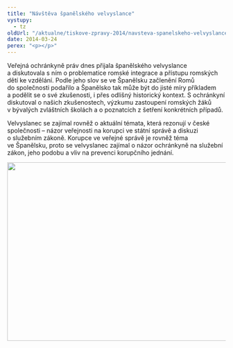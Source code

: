```yaml
---
title: "Návštěva španělského velvyslance"
vystupy:
  - tz
oldUrl: "/aktualne/tiskove-zpravy-2014/navsteva-spanelskeho-velvyslance"
date: 2014-03-24
perex: "<p></p>"
---
```


<!-- imported from the old website -->

<p>Veřejná ochránkyně práv dnes přijala španělského velvyslance a diskutovala s ním o problematice romské integrace a přístupu romských dětí ke vzdělání. Podle jeho slov se ve Španělsku začlenění Romů do společnosti podařilo a Španělsko tak může být do jisté míry příkladem a podělit se o své zkušenosti, i přes odlišný historický kontext. S ochránkyní diskutoval o našich zkušenostech, výzkumu zastoupení romských žáků v bývalých zvláštních školách a o poznatcích z šetření konkrétních případů.</p><p>Velvyslanec se zajímal rovněž o aktuální témata, která rezonují v české společnosti – názor veřejnosti na korupci ve státní správě a diskuzi o služebním zákoně. Korupce ve veřejné správě je rovněž téma ve Španělsku, proto se velvyslanec zajímal o názor ochránkyně na služební zákon, jeho podobu a vliv na prevenci korupčního jednání.</p><p><img src="/uploads-import/uploads/RTEmagicC_spanel-fb.jpg.jpg" height="412" width="623" alt="" /></p>
